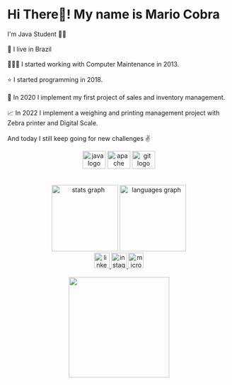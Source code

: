 <h1 align="left">Hi There👋! My name is Mario Cobra</h1>



<p align="left">I'm Java Student 👨‍💻<br><br>🏡 I live in Brazil<br><br>🧑🏽‍🔧 I started working with Computer Maintenance in 2013.<br><br>⭐ I started programming in 2018.<br><br>🌟 In 2020 I implement my first project of sales and inventory management. <br><br>📈 In 2022 I implement a weighing and printing management project with Zebra printer and Digital Scale.<br><br>And today I still keep going for new challenges ✌️</p>

<div align="center">
  <img src="https://cdn.jsdelivr.net/gh/devicons/devicon/icons/java/java-original.svg" height="40" width="52" alt="java logo"  />
  <img src="https://cdn.jsdelivr.net/gh/devicons/devicon/icons/apache/apache-original.svg" height="40" width="52" alt="apache logo"  />
  <img src="https://cdn.jsdelivr.net/gh/devicons/devicon/icons/git/git-original.svg" height="40" width="52" alt="git logo"  />
</div>
<br><br>
<div align="center">
  <img src="https://github-readme-stats.vercel.app/api?hide_title=false&hide_rank=false&show_icons=true&include_all_commits=true&count_private=true&disable_animations=false&theme=vue-dark&locale=en&hide_border=false&username=iChron1C" height="150" alt="stats graph"  />
  <img src="https://github-readme-stats.vercel.app/api/top-langs?locale=en&hide_title=false&layout=compact&card_width=320&langs_count=5&theme=dracula&hide_border=false&username=iChron1C" height="150" alt="languages graph"  />
</div>


<div align="center">
  <a href="https://www.linkedin.com/in/mario-henrique-cobra-64043b239/" target="_blank">
    <img src="https://img.shields.io/static/v1?message=LinkedIn&logo=linkedin&label=&color=0077B5&logoColor=white&labelColor=&style=flat" height="35" alt="linkedin logo"  />
  </a>
  <a href="https://www.instagram.com/mariocobra_/" target="_blank">
    <img src="https://img.shields.io/static/v1?message=Instagram&logo=instagram&label=&color=E4405F&logoColor=white&labelColor=&style=flat" height="35" alt="instagram logo"  />
  </a>
  <a href="mariohenriquecobra@hotmail.com" target="_blank">
    <img src="https://img.shields.io/static/v1?message=Outlook&logo=microsoft-outlook&label=&color=0078D4&logoColor=white&labelColor=&style=flat" height="35" alt="microsoft-outlook logo"  />
  </a>
</div>

<br>

<div align="center">
  <img height="227" src="https://acegif.com/wp-content/gif/smiling-dog-13.gif"  />
</div>

